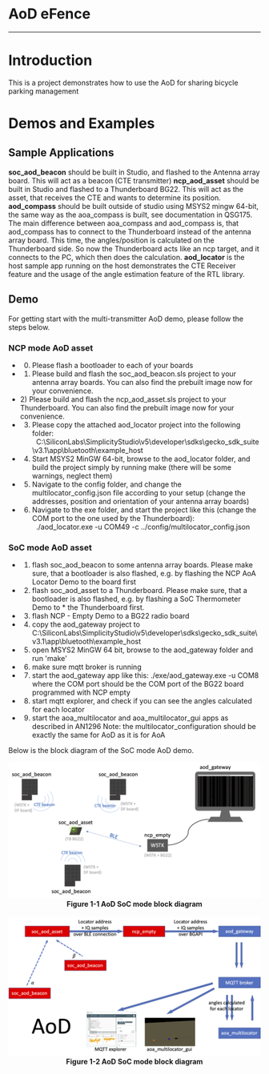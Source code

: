 # AoD eFence

***

# Introduction
This is a project demonstrates how to use the AoD for sharing bicycle parking management

# Demos and Examples
## Sample Applications

**soc_aod_beacon** should be built in Studio, and flashed to the Antenna array board. This will act as a beacon (CTE transmitter)
**ncp_aod_asset** should be built in Studio and flashed to a Thunderboard BG22. This will act as the asset, that receives the CTE and wants to determine its position.
**aod_compass** should be built outside of studio using MSYS2 mingw 64-bit, the same way as the aoa_compass is built, see documentation in QSG175. The main difference between aoa_compass and aod_compass is, that aod_compass has to connect to the Thunderboard instead of the antenna array board. This time, the angles/position is calculated on the Thunderboard side. So now the Thunderboard acts like an ncp target, and it connects to the PC, which then does the calculation.
**aod_locator** is the host sample app running on the host demonstrates the CTE Receiver feature and the usage of the angle estimation feature of the RTL library.

## Demo
For getting start with the multi-transmitter AoD demo, please follow the steps below.

### NCP mode AoD asset
* 0) Please flash a bootloader to each of your boards
* 1) Please build and flash the soc_aod_beacon.sls project to your antenna array boards. You can also find the prebuilt image now for your convenience.
* 2) Please build and flash the ncp_aod_asset.sls project to your Thunderboard. You can also find the prebuilt image now for your convenience.
* 3) Please copy the attached aod_locator project into the following folder:
    C:\SiliconLabs\SimplicityStudio\v5\developer\sdks\gecko_sdk_suite\v3.1\app\bluetooth\example_host
* 4) Start MSYS2 MinGW 64-bit, browse to the aod_locator folder, and build the project simply by running make (there will be some warnings, neglect them)
* 5) Navigate to the config folder, and change the multilocator_config.json file according to your setup (change the addresses, position and orientation of your antenna array boards)
* 6) Navigate to the exe folder, and start the project like this (change the COM port to the one used by the Thunderboard):
    ./aod_locator.exe -u COM49 -c ../config/multilocator_config.json

### SoC mode AoD asset
* 1) flash soc_aod_beacon to some antenna array boards. Please make sure, that a bootloader is also flashed, e.g. by flashing the NCP AoA Locator Demo to the board first
* 2) flash soc_aod_asset to a Thunderboard. Please make sure, that a bootloader is also flashed, e.g. by flashing a SoC Thermometer Demo to * the Thunderboard first.
* 3) flash NCP - Empty Demo to a BG22 radio board
* 4) copy the aod_gateway project to C:\SiliconLabs\SimplicityStudio\v5\developer\sdks\gecko_sdk_suite\v3.1\app\bluetooth\example_host
* 5) open MSYS2 MinGW 64 bit, browse to the aod_gateway folder and run 'make'
* 6) make sure mqtt broker is running
* 7) start the aod_gateway app like this:
    ./exe/aod_gateway.exe -u COM8
    where the COM port should be the COM port of the BG22 board programmed with NCP empty
* 8) start mqtt explorer, and check if you can see the angles calculated for each locator
* 9) start the aoa_multilocator and aoa_multilocator_gui apps as described in AN1296
    Note: the multilocator_configuration should be exactly the same for AoD as it is for AoA 

Below is the block diagram of the SoC mode AoD demo.

<div align="center">
  <img src="image/aod_soc_mode_block_diagram.png">  
</div>  
<div align="center">
  <b>Figure 1-1 AoD SoC mode block diagram</b>
</div>  
</br>

<div align="center">
  <img src="image/aod_soc_mode_block_diagram2.png">  
</div>  
<div align="center">
  <b>Figure 1-2 AoD SoC mode block diagram</b>
</div>  
</br>
